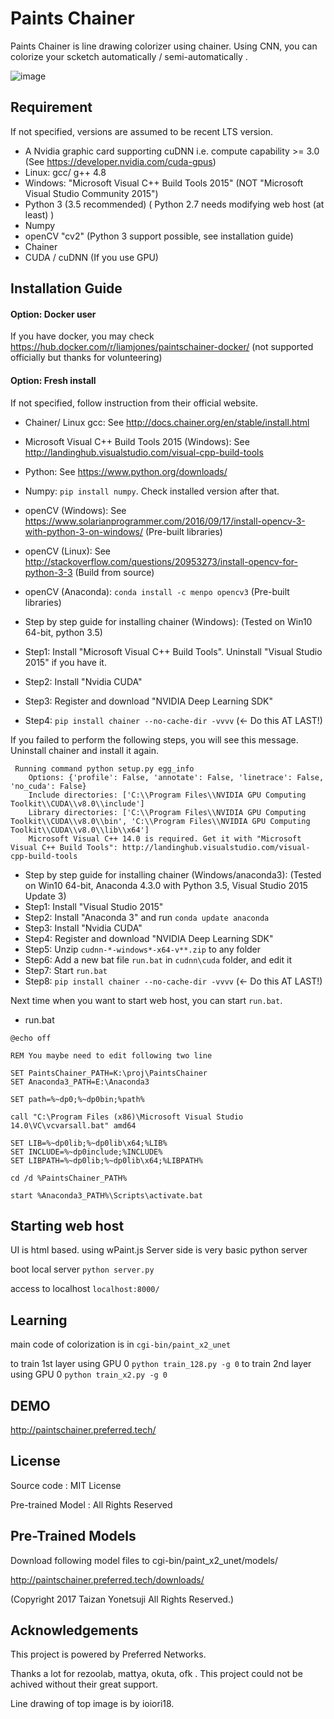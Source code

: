 # Paints Chainer
Paints Chainer is line drawing colorizer using chainer.
Using CNN, you can colorize your scketch automatically / semi-automatically .

![image](https://github.com/taizan/PaintsChainer/blob/open/sample.png)

## Requirement
If not specified, versions are assumed to be recent LTS version.
- A Nvidia graphic card supporting cuDNN i.e. compute capability >= 3.0 (See https://developer.nvidia.com/cuda-gpus)
- Linux: gcc/ g++ 4.8
- Windows: "Microsoft Visual C++ Build Tools 2015" (NOT "Microsoft Visual Studio Community 2015")
- Python 3 (3.5 recommended) ( Python 2.7 needs modifying web host (at least) )
- Numpy 
- openCV "cv2" (Python 3 support possible, see installation guide)
- Chainer
- CUDA / cuDNN (If you use GPU)

## Installation Guide
#### Option: Docker user
If you have docker, you may check https://hub.docker.com/r/liamjones/paintschainer-docker/ 
(not supported officially but thanks for volunteering)

#### Option: Fresh install
If not specified, follow instruction from their official website.
- Chainer/ Linux gcc: See http://docs.chainer.org/en/stable/install.html
- Microsoft Visual C++ Build Tools 2015 (Windows): See http://landinghub.visualstudio.com/visual-cpp-build-tools
- Python: See https://www.python.org/downloads/
- Numpy: `pip install numpy`. Check installed version after that.
- openCV (Windows): See https://www.solarianprogrammer.com/2016/09/17/install-opencv-3-with-python-3-on-windows/ (Pre-built libraries)
- openCV (Linux): See http://stackoverflow.com/questions/20953273/install-opencv-for-python-3-3 (Build from source)
- openCV (Anaconda): `conda install -c menpo opencv3` (Pre-built libraries)

- Step by step guide for installing chainer (Windows):
(Tested on Win10 64-bit, python 3.5)
 - Step1: Install "Microsoft Visual C++ Build Tools". Uninstall "Visual Studio 2015" if you have it.
 - Step2: Install "Nvidia CUDA"
 - Step3: Register and download "NVIDIA Deep Learning SDK"
 - Step4: `pip install chainer --no-cache-dir -vvvv` (<- Do this AT LAST!)

If you failed to perform the following steps, you will see this message. Uninstall chainer and install it again.
```
 Running command python setup.py egg_info
    Options: {'profile': False, 'annotate': False, 'linetrace': False, 'no_cuda': False}
    Include directories: ['C:\\Program Files\\NVIDIA GPU Computing Toolkit\\CUDA\\v8.0\\include']
    Library directories: ['C:\\Program Files\\NVIDIA GPU Computing Toolkit\\CUDA\\v8.0\\bin', 'C:\\Program Files\\NVIDIA GPU Computing Toolkit\\CUDA\\v8.0\\lib\\x64']
    Microsoft Visual C++ 14.0 is required. Get it with "Microsoft Visual C++ Build Tools": http://landinghub.visualstudio.com/visual-cpp-build-tools
```

- Step by step guide for installing chainer (Windows/anaconda3):
(Tested on Win10 64-bit, Anaconda 4.3.0 with Python 3.5, Visual Studio 2015 Update 3)
 - Step1: Install "Visual Studio 2015"
 - Step2: Install "Anaconda 3" and run `conda update anaconda`
 - Step3: Install "Nvidia CUDA"
 - Step4: Register and download "NVIDIA Deep Learning SDK"
 - Step5: Unzip `cudnn-*-windows*-x64-v**.zip` to any folder
 - Step6: Add a new bat file `run.bat` in `cudnn\cuda` folder, and edit it
 - Step7: Start `run.bat`
 - Step8: `pip install chainer --no-cache-dir -vvvv` (<- Do this AT LAST!)

Next time when you want to start web host, you can start `run.bat`.

- run.bat

```
@echo off

REM You maybe need to edit following two line

SET PaintsChainer_PATH=K:\proj\PaintsChainer
SET Anaconda3_PATH=E:\Anaconda3

SET path=%~dp0;%~dp0bin;%path%

call "C:\Program Files (x86)\Microsoft Visual Studio 14.0\VC\vcvarsall.bat" amd64

SET LIB=%~dp0lib;%~dp0lib\x64;%LIB%
SET INCLUDE=%~dp0include;%INCLUDE%
SET LIBPATH=%~dp0lib;%~dp0lib\x64;%LIBPATH%

cd /d %PaintsChainer_PATH%

start %Anaconda3_PATH%\Scripts\activate.bat
```


## Starting web host
UI is html based. using wPaint.js
Server side is very basic python server

boot local server
`python server.py`

access to localhost
`localhost:8000/`


## Learning
main code of colorization is in `cgi-bin/paint_x2_unet`

to train 1st layer using GPU 0 `python train_128.py -g 0`
to train 2nd layer using GPU 0 `python train_x2.py -g 0`

## DEMO
http://paintschainer.preferred.tech/

## License
Source code : MIT License

Pre-trained Model : All Rights Reserved 

## Pre-Trained Models
Download following model files to  cgi-bin/paint_x2_unet/models/

http://paintschainer.preferred.tech/downloads/

(Copyright 2017 Taizan Yonetsuji All Rights Reserved.)



## Acknowledgements
This project is powered by Preferred Networks.

Thanks a lot for rezoolab, mattya, okuta, ofk . This project could not be achived without their great support.

Line drawing of top image is by ioiori18.
